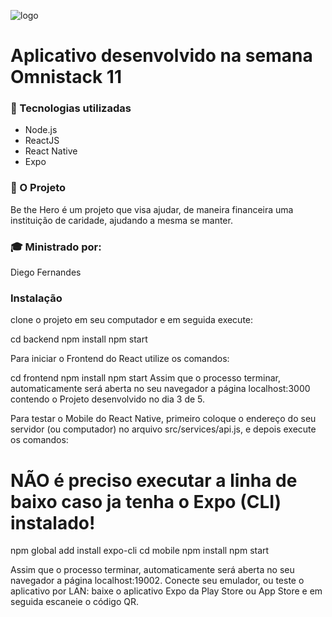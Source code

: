  ![logo](https://user-images.githubusercontent.com/58996814/77831621-117bde00-710f-11ea-9296-f80a5d0898e4.png)

# Aplicativo desenvolvido na semana Omnistack 11
  
### 🚀 Tecnologias utilizadas</h3>
  
<ul>
<li>Node.js</li> 
<li>ReactJS</li> 
<li>React Native</li> 
<li>Expo</li> 
</ul>

<hgroup>
<h3>📘 O Projeto</h3>
  
Be the Hero é um projeto que visa ajudar, de maneira financeira uma instituição de caridade, ajudando a mesma se manter.
</hgroup>

<h3>🎓 Ministrado por:</h3>

Diego Fernandes

### Instalação

clone o projeto em seu computador e em seguida execute:

cd backend
npm install
npm start

Para iniciar o Frontend do React utilize os comandos:

cd frontend
npm install
npm start
Assim que o processo terminar, automaticamente será aberta no seu navegador a página localhost:3000 contendo o Projeto desenvolvido no dia 3 de 5.

Para testar o Mobile do React Native, primeiro coloque o endereço do seu servidor (ou computador) no arquivo src/services/api.js, e depois execute os comandos:

# NÃO é preciso executar a linha de baixo caso ja tenha o Expo (CLI) instalado!
npm global add install expo-cli
cd mobile
npm install
npm start

Assim que o processo terminar, automaticamente será aberta no seu navegador a página localhost:19002. Conecte seu emulador, ou teste o aplicativo por LAN: baixe o aplicativo Expo da Play Store ou App Store e em seguida escaneie o código QR.
